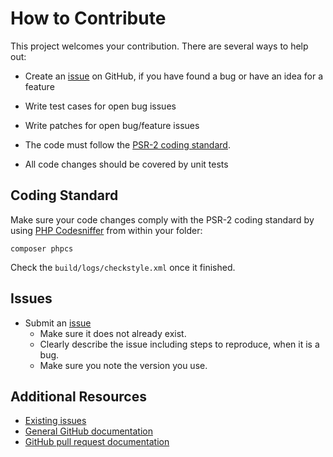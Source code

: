 How to Contribute
=================

This project welcomes your contribution. There are several ways to help out:

* Create an [issue](https://github.com/votong/guzzlehttp-cloudflare/issues/) on GitHub,
if you have found a bug or have an idea for a feature
* Write test cases for open bug issues
* Write patches for open bug/feature issues

* The code must follow the [PSR-2 coding standard](http://www.php-fig.org/psr/psr-2/).
* All code changes should be covered by unit tests

Coding Standard
---------------

Make sure your code changes comply with the PSR-2 coding standard by
using [PHP Codesniffer](https://github.com/squizlabs/PHP_CodeSniffer)
from within your folder:

    composer phpcs

Check the ``build/logs/checkstyle.xml`` once it finished.

Issues
------

* Submit an [issue](https://github.com/votong/guzzlehttp-cloudflare/issues/)
  * Make sure it does not already exist.
  * Clearly describe the issue including steps to reproduce, when it is a bug.
  * Make sure you note the version you use.

Additional Resources
--------------------

* [Existing issues](https://github.com/votong/guzzlehttp-cloudflare/issues/)
* [General GitHub documentation](https://help.github.com/)
* [GitHub pull request documentation](https://help.github.com/send-pull-requests/)
